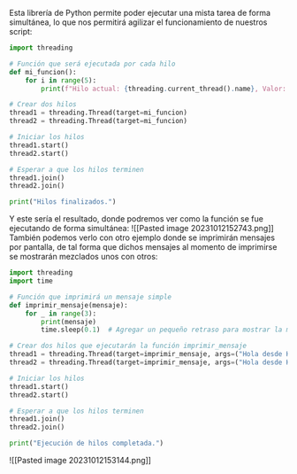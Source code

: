 Esta librería de Python permite poder ejecutar una mista tarea de forma simultánea, lo que nos permitirá agilizar el funcionamiento de nuestros script:
```python
import threading

# Función que será ejecutada por cada hilo
def mi_funcion():
    for i in range(5):
        print(f"Hilo actual: {threading.current_thread().name}, Valor: {i}")

# Crear dos hilos
thread1 = threading.Thread(target=mi_funcion)
thread2 = threading.Thread(target=mi_funcion)

# Iniciar los hilos
thread1.start()
thread2.start()

# Esperar a que los hilos terminen
thread1.join()
thread2.join()

print("Hilos finalizados.")
```
Y este sería el resultado, donde podremos ver como la función se fue ejecutando de forma simultánea:
![[Pasted image 20231012152743.png]]
También podemos verlo con otro ejemplo donde se imprimirán mensajes por pantalla, de tal forma que dichos mensajes al momento de imprimirse se mostrarán mezclados unos con otros:
```python
import threading
import time

# Función que imprimirá un mensaje simple
def imprimir_mensaje(mensaje):
    for _ in range(3):
        print(mensaje)
        time.sleep(0.1)  # Agregar un pequeño retraso para mostrar la mezcla

# Crear dos hilos que ejecutarán la función imprimir_mensaje
thread1 = threading.Thread(target=imprimir_mensaje, args=("Hola desde Hilo 1",))
thread2 = threading.Thread(target=imprimir_mensaje, args=("Hola desde Hilo 2",))

# Iniciar los hilos
thread1.start()
thread2.start()

# Esperar a que los hilos terminen
thread1.join()
thread2.join()

print("Ejecución de hilos completada.")
```
![[Pasted image 20231012153144.png]]
